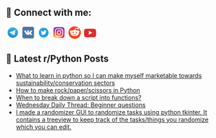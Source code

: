 ## 🔎 Connect with me:
[<img src="https://github.com/bullbesh/bullbesh/blob/main/images/Telegram.png" width="32" height="32" />](https://t.me/bullbesh)
[<img src="https://github.com/bullbesh/bullbesh/blob/main/images/VK.png" width="32" height="32" />](https://vk.com/bullbesh)
[<img src="https://github.com/bullbesh/bullbesh/blob/main/images/Twitter.png" width="32" height="32" />](https://twitter.com/bullbesh1)
[<img src="https://github.com/bullbesh/bullbesh/blob/main/images/Instagram.png" width="32" height="32" />](https://www.instagram.com/bullbesh)
[<img src="https://github.com/bullbesh/bullbesh/blob/main/images/Reddit.png" width="32" height="32" />](https://www.reddit.com/user/bullbesh)
[<img src="https://github.com/bullbesh/bullbesh/blob/main/images/YouTube.png" width="32" height="32" />](https://www.youtube.com/channel/UCtfjRs6uzgq5mfm8S06WTcg)

## 📕 Latest r/Python Posts
<!-- BLOG-POST-LIST:START -->
- [What to learn in python so I can make myself marketable towards sustainability/conservation sectors](https://www.reddit.com/r/Python/comments/y1uxf9/what_to_learn_in_python_so_i_can_make_myself/)
- [How to make rock/paper/scissors in Python](https://www.reddit.com/r/Python/comments/y1tt7h/how_to_make_rockpaperscissors_in_python/)
- [When to break down a script into functions?](https://www.reddit.com/r/Python/comments/y1sgax/when_to_break_down_a_script_into_functions/)
- [Wednesday Daily Thread: Beginner questions](https://www.reddit.com/r/Python/comments/y1oht5/wednesday_daily_thread_beginner_questions/)
- [I made a randomizer GUI to randomize tasks using python tkinter. It contains a treeview to keep track of the tasks/things you randomize which you can edit.](https://www.reddit.com/r/Python/comments/y1mbsv/i_made_a_randomizer_gui_to_randomize_tasks_using/)
<!-- BLOG-POST-LIST:END -->
